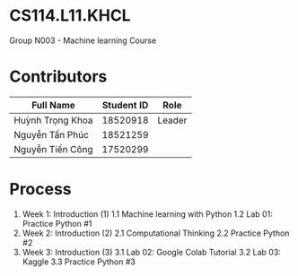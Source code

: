 # CS114.L11.KHCL
Group N003 - Machine learning Course

# Contributors
| Full Name | Student ID | Role |
|--------------|-------| ------ |
| Huỳnh Trọng Khoa | 18520918 | Leader |
| Nguyễn Tấn Phúc | 18521259 | |
| Nguyễn Tiến Công | 17520299 ||

# Process 
1. Week 1: Introduction (1)
  1.1 Machine learning with Python
  1.2 Lab 01: Practice Python #1
2. Week 2: Introduction (2)
  2.1 Computational Thinking
   2.2 Practice Python #2
3. Week 3: Introduction (3)
  3.1 Lab 02: Google Colab Tutorial
  3.2 Lab 03: Kaggle
  3.3 Practice Python #3



